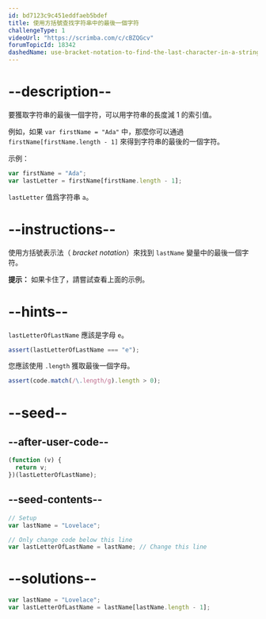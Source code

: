 ```yaml
---
id: bd7123c9c451eddfaeb5bdef
title: 使用方括號查找字符串中的最後一個字符
challengeType: 1
videoUrl: "https://scrimba.com/c/cBZQGcv"
forumTopicId: 18342
dashedName: use-bracket-notation-to-find-the-last-character-in-a-string
---
```


# --description--

要獲取字符串的最後一個字符，可以用字符串的長度減 1 的索引值。

例如，如果 `var firstName = "Ada"` 中，那麼你可以通過 `firstName[firstName.length - 1]` 來得到字符串的最後的一個字符。

示例：

```js
var firstName = "Ada";
var lastLetter = firstName[firstName.length - 1];
```

`lastLetter` 值爲字符串 `a`。

# --instructions--

使用方括號表示法（ <dfn>bracket notation</dfn>）來找到 `lastName` 變量中的最後一個字符。

**提示：** 如果卡住了，請嘗試查看上面的示例。

# --hints--

`lastLetterOfLastName` 應該是字母 `e`。

```js
assert(lastLetterOfLastName === "e");
```

您應該使用 `.length` 獲取最後一個字母。

```js
assert(code.match(/\.length/g).length > 0);
```

# --seed--

## --after-user-code--

```js
(function (v) {
  return v;
})(lastLetterOfLastName);
```

## --seed-contents--

```js
// Setup
var lastName = "Lovelace";

// Only change code below this line
var lastLetterOfLastName = lastName; // Change this line
```

# --solutions--

```js
var lastName = "Lovelace";
var lastLetterOfLastName = lastName[lastName.length - 1];
```
